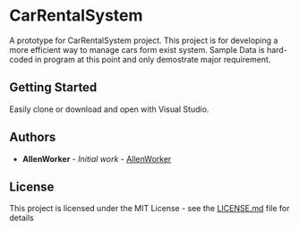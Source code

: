 # CarRentalSystem

A prototype for CarRentalSystem project. This project is for developing a more efficient way to manage cars form exist system. Sample Data is hard-coded in program at this point and only demostrate major requirement.

## Getting Started

Easily clone or download and open with Visual Studio.


## Authors

* **AllenWorker** - *Initial work* - [AllenWorker](https://github.com/AllenWorker)

## License

This project is licensed under the MIT License - see the [LICENSE.md](LICENSE.md) file for details
